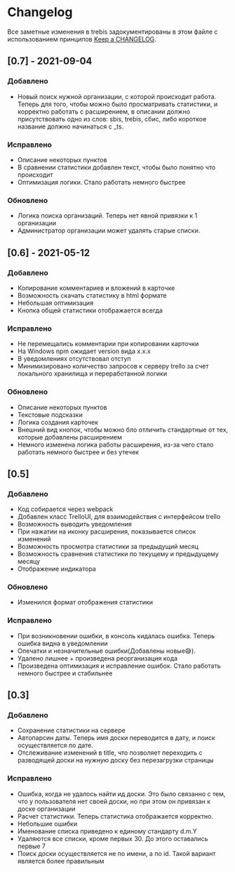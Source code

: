 # Changelog

Все заметные изменения в trebis задокументированы в этом файле с использованием принципов [Keep a CHANGELOG](http://keepachangelog.com/).

## [0.7] - 2021-09-04

### Добавлено

* Новый поиск нужной организации, с которой происходит работа. Теперь для того, чтобы можно было просматривать статистики, 
и корректно работать с расширением, в описании должно присутствовать одно из слов: sbis, trebis, сбис,
либо короткое название должно начинаться с _ts.

### Исправлено

* Описание некоторых пунктов
* В сравнении статистики добавлен текст, чтобы было понятно что происходит
* Оптимизация логики. Стало работать немного быстрее

### Обновлено

* Логика поиска организаций. Теперь нет явной привязки к 1 организации
* Администратор организации может удалять старые списки.

## [0.6] - 2021-05-12

### Добавлено

* Копирование комментариев и вложений в карточке
* Возможность скачать статистику в html формате
* Небольшая оптимизация
* Кнопка общей статистики отображается всегда

### Исправлено

* Не перемещались комментарии при копировании карточки
* На Windows npm ожидает version вида x.x.x
* В уведомлениях отсутствовал отступ
* Минимизировано количество запросов к серверу trello за счет локального хранилища и переработанной логики

### Обновлено

* Описание некоторых пунктов
* Текстовые подсказки
* Логика создания карточек
* Внешний вид кнопок, чтобы можно бло отличить стандартные от тех, которые добавлены расширением
* Немного изменена логика работы расширения, из-за чего стало работать немного быстрее и без утечек


## [0.5]

### Добавлено

* Код собирается через webpack
* Добавлен класс TrelloUI, для взаимодействия с интерфейсом trello
* Возможность выводить уведомления
* При нажатии на иконку расширения, показывается список изменений
* Возможность просмотра статистики за предыдущий месяц
* Возможность сравнения статистики по текущему и предыдущему месяцу
* Отображение индикатора

### Обновлено

* Изменился формат отображения статистики

### Исправлено

* При возникновении ошибки, в консоль кидалась ошибка. Теперь ошибка видна в уведомлении
* Опечатки и незначительные ошибки(Добавлены новые😅).
* Удалено лишнее + произведена реорганизация кода
* Произведена оптимизация и исправление ошибок. Стало работать немного быстрее и стабильнее


## [0.3]

### Добавлено

* Сохранение статистики на сервере
* Автопарсин даты. Теперь имя доски переводится в дату, и поиск осуществляется по дате.
* Отслеживание изменений в title, что позволяет переходить с разводящей доски на нужную доску без перезагрузки страницы

### Исправлено

* Ошибка, когда не удалось найти ид доски. Это было связанно с тем, что у пользователя нет своей доски, но при этом он привязан к доске организации            
* Расчет статистики. Теперь статистика отображается корректно.
* Небольшие ошибки
* Именование списка приведено к единому стандарту d.m.Y
* Удаляются все списки, кроме первых 30. До этого оставались первые 7
* Поиск доски осуществляется не по имени, а по id. Такой вариант является более правильным


[v-0.7]: https://github.com/max36895/trebis/compare/v-0.6...v-0.7
[v-0.6]: https://github.com/max36895/trebis/compare/v-0.5...v-0.6
[master]: https://github.com/max36895/trebis/compare/master...v-0.6
[dev]: https://github.com/max36895/trebis/compare/master...dev
